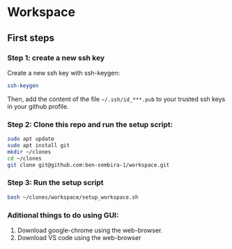 # Workspace

## First steps

### Step 1: create a new ssh key
Create a new ssh key with ssh-keygen:
```bash
ssh-keygen
```
Then, add the content of the file `~/.ssh/id_***.pub` to your trusted ssh keys in your github profile.


### Step 2: Clone this repo and run the setup script:
```bash
sudo apt update
sudo apt install git
mkdir ~/clones
cd ~/clones
git clone git@github.com:ben-sembira-1/workspace.git
```

### Step 3: Run the setup script
```bash
bash ~/clones/workspace/setup_workspace.sh
```

### Aditional things to do using GUI:
1. Download google-chrome using the web-browser.
1. Download VS code using the web-browser